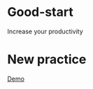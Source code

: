 # Good-start
Increase your productivity

# New practice #

[Demo](https://hades-corp.github.io/https://hades-corp.github.io/Increase-your-productivity/. "Start") 